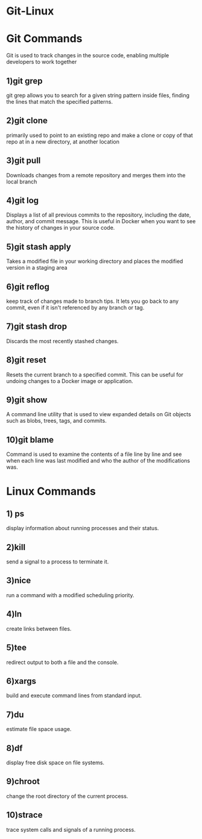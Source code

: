 # Git-Linux

# Git Commands
Git is used to track changes in the source code, enabling multiple developers to work together 
## 1)git grep
git grep allows you to search for a given string pattern inside files, finding the lines that match the specified patterns.
## 2)git clone
primarily used to point to an existing repo and make a clone or copy of that repo at in a new directory, at another location
## 3)git pull
Downloads changes from a remote repository and merges them into the local branch
## 4)git log
Displays a list of all previous commits to the repository, including the date, author, and commit message. This is useful in Docker when you want to see the history of changes in your source code.
## 5)git stash apply
Takes a modified file in your working directory and places the modified version in a staging area
## 6)git reflog
keep track of changes made to branch tips. It lets you go back to any commit, even if it isn't referenced by any branch or tag.
## 7)git stash drop
Discards the most recently stashed changes.
## 8)git reset
Resets the current branch to a specified commit. This can be useful for undoing changes to a Docker image or application.
## 9)git show
A command line utility that is used to view expanded details on Git objects such as blobs, trees, tags, and commits.
## 10)git blame
Command is used to examine the contents of a file line by line and see when each line was last modified and who the author of the modifications was.

# Linux Commands

## 1) ps 
display information about running processes and their status.
## 2)kill 
send a signal to a process to terminate it.
## 3)nice  
run a command with a modified scheduling priority.
## 4)ln 
create links between files.
## 5)tee 
redirect output to both a file and the console.
## 6)xargs 
build and execute command lines from standard input.
## 7)du 
estimate file space usage.
## 8)df 
display free disk space on file systems.
## 9)chroot 
change the root directory of the current process.
## 10)strace 
trace system calls and signals of a running process.
